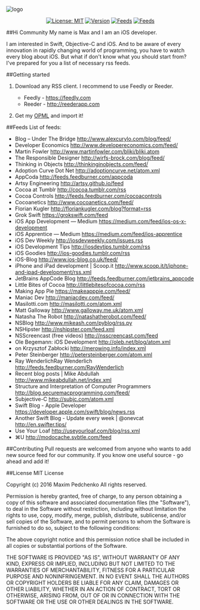 ![logo](https://i.imgur.com/5mooydE.png)
<p align="center">
<a href="#"><img src="http://img.shields.io/badge/license-MIT-blue.svg?style=flat-square" alt="License: MIT" /></a>
<a href="#"><img src="https://img.shields.io/badge/version-1.1-red.svg?style=flat-square" alt="Version" /></a>
<a href="#"><img src="https://img.shields.io/badge/feeds-41-green.svg?style=flat-square" alt="Feeds" /></a>
<a href="#"><img src="https://img.shields.io/badge/platform-iOS-3B6FFF.svg?style=flat-square" alt="Feeds" /></a>
</p>

##Hi Community
My name is Max and I am an iOS developer.

I am interested in Swift, Objective-C and iOS. And to be aware of every innovation in rapidly changing world of programming, you have to watch every blog about iOS. But what if don't know what you should start from? I've prepared for you a list of necessary rss feeds.

##Getting started
1. Download any RSS client. I recommend to use Feedly or Reeder.

	* Feedly - https://feedly.com
	* Reeder - http://reederapp.com

2. Get my [OPML](https://raw.githubusercontent.com/rgnlax/Feeds-for-iOS-Developer/master/subscriptions.opml) and import it!
 
##Feeds
List of feeds:

* Blog – Under The Bridge
http://www.alexcurylo.com/blog/feed/
* Developer Economics
http://www.developereconomics.com/feed/
* Martin Fowler
http://www.martinfowler.com/bliki/bliki.atom
* The Responsible Designer
http://wirfs-brock.com/blog/feed/
* Thinking in Objects
http://thinkinginobjects.com/feed/
* Adoption Curve Dot Net
http://adoptioncurve.net/atom.xml
* AppCoda
http://feeds.feedburner.com/appcoda
* Artsy Engineering
http://artsy.github.io/feed
* Cocoa at Tumblr
http://cocoa.tumblr.com/rss
* Cocoa Controls
http://feeds.feedburner.com/cocoacontrols
* Cocoanetics
http://www.cocoanetics.com/feed/
* Florian Kugler
http://floriankugler.com/blog?format=rss
* Grok Swift
https://grokswift.com/feed
* iOS App Development — Medium
https://medium.com/feed/ios-os-x-development
* iOS Apprentice — Medium
https://medium.com/feed/ios-apprentice
* iOS Dev Weekly
http://iosdevweekly.com/issues.rss
* iOS Development Tips
http://iosdevtips.tumblr.com/rss
* iOS Goodies
http://ios-goodies.tumblr.com/rss
* iOS-Blog
http://www.ios-blog.co.uk/feed/
* iPhone and iPad development | Scoop.it
http://www.scoop.it/t/iphone-and-ipad-development/rss.xml
* JetBrains AppCode Blog
http://feeds.feedburner.com/jetbrains_appcode
* Little Bites of Cocoa
http://littlebitesofcocoa.com/rss
* Making App Pie
https://makeapppie.com/feed/
* Maniac Dev
http://maniacdev.com/feed/
* Masilotti.com
http://masilotti.com/atom.xml
* Matt Galloway
http://www.galloway.me.uk/atom.xml
* Natasha The Robot
http://natashatherobot.com/feed/
* NSBlog
http://www.mikeash.com/pyblog/rss.py
* NSHipster
http://nshipster.com/feed.xml
* NSScreencast (free videos)
http://nsscreencast.com/feed
* Ole Begemann: iOS Development
http://oleb.net/blog/atom.xml
* on Krzysztof Zabłocki
http://merowing.info/index.xml
* Peter Steinberger
http://petersteinberger.com/atom.xml
* Ray WenderlichRay Wenderlich
http://feeds.feedburner.com/RayWenderlich
* Recent blog posts | Mike Abdullah
http://www.mikeabdullah.net/index.xml
* Structure and Interpretation of Computer Programmers
http://blog.securemacprogramming.com/feed/
* Subjective-C
http://subjc.com/atom.xml
* Swift Blog - Apple Developer
https://developer.apple.com/swift/blog/news.rss
* Another Swift Blog - Update every week | @onevcat
http://en.swifter.tips/
* Use Your Loaf
http://useyourloaf.com/blog/rss.xml
* ⌘U
http://modocache.svbtle.com/feed

##Contributing
Pull requests are welcomed from anyone who wants to add new source feed for our community. If you know one useful source - go ahead and add it!

##License
MIT License

Copyright (c) 2016 Maxim Pedchenko All rights reserved.

Permission is hereby granted, free of charge, to any person obtaining a copy
of this software and associated documentation files (the "Software"), to deal
in the Software without restriction, including without limitation the rights
to use, copy, modify, merge, publish, distribute, sublicense, and/or sell
copies of the Software, and to permit persons to whom the Software is
furnished to do so, subject to the following conditions:

The above copyright notice and this permission notice shall be included in all
copies or substantial portions of the Software.

THE SOFTWARE IS PROVIDED "AS IS", WITHOUT WARRANTY OF ANY KIND, EXPRESS OR
IMPLIED, INCLUDING BUT NOT LIMITED TO THE WARRANTIES OF MERCHANTABILITY,
FITNESS FOR A PARTICULAR PURPOSE AND NONINFRINGEMENT. IN NO EVENT SHALL THE
AUTHORS OR COPYRIGHT HOLDERS BE LIABLE FOR ANY CLAIM, DAMAGES OR OTHER
LIABILITY, WHETHER IN AN ACTION OF CONTRACT, TORT OR OTHERWISE, ARISING FROM,
OUT OF OR IN CONNECTION WITH THE SOFTWARE OR THE USE OR OTHER DEALINGS IN THE
SOFTWARE.

